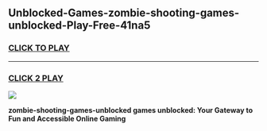 
## Unblocked-Games-zombie-shooting-games-unblocked-Play-Free-41na5
<h3>
<a href="https://premium76.site?title=zombie-shooting-games-unblocked&ref=21A">CLICK TO PLAY</a></h3>
<hr>

<h3>
<a href="https://premium76.site?title=zombie-shooting-games-unblocked&ref=21A">CLICK 2 PLAY</a>
  
</h3>

<a href="https://premium76.site?title=zombie-shooting-games-unblocked&ref=21A"><img src="https://clearcache.store/games.png"></a>


**zombie-shooting-games-unblocked games unblocked: Your Gateway to Fun and Accessible Online Gaming**
